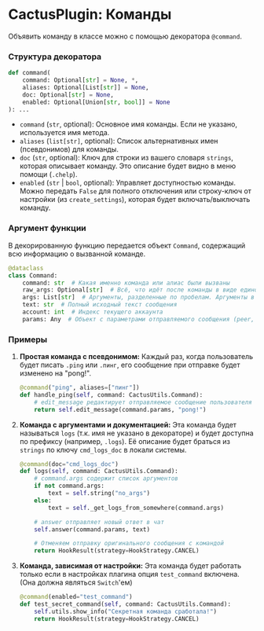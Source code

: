 
# CactusPlugin: Команды

Объявить команду в классе можно с помощью декоратора `@command`.

### Структура декоратора

```python
def command(
    command: Optional[str] = None, *,
    aliases: Optional[List[str]] = None,
    doc: Optional[str] = None,
    enabled: Optional[Union[str, bool]] = None
): ...
```

  - `command` (`str`, optional): Основное имя команды. Если не указано, используется имя метода.
  - `aliases` (`list[str]`, optional): Список альтернативных имен (псевдонимов) для команды.
  - `doc` (`str`, optional): Ключ для строки из вашего словаря `strings`, которая описывает команду. Это описание будет видно в меню помощи (`.chelp`).
  - `enabled` (`str` | `bool`, optional): Управляет доступностью команды. Можно передать `False` для полного отключения или строку-ключ от настройки (из `create_settings`), которая будет включать/выключать команду.

### Аргумент функции

В декорированную функцию передается объект `Command`, содержащий всю информацию о вызванной команде.

```python
@dataclass
class Command:
    command: str  # Какая именно команда или алиас были вызваны
    raw_args: Optional[str]  # Всё, что идёт после команды в виде единой строки
    args: List[str]  # Аргументы, разделенные по пробелам. Аргументы в кавычках (" ") считаются единым целым.
    text: str  # Полный исходный текст сообщения
    account: int  # Индекс текущего аккаунта
    params: Any  # Объект с параметрами отправляемого сообщения (peer, replyToMsg и т.д.), необходимый для ответа или редактирования
```

### Примеры

1.  **Простая команда с псевдонимом:**
    Каждый раз, когда пользователь будет писать `.ping` или `.пинг`, его сообщение при отправке будет изменено на "pong\!".

    ```python
    @command("ping", aliases=["пинг"])
    def handle_ping(self, command: CactusUtils.Command):
        # edit_message редактирует отправляемое сообщение пользователя
        return self.edit_message(command.params, "pong!")
    ```

2.  **Команда с аргументами и документацией:**
    Эта команда будет называться `logs` (т.к. имя не указано в декораторе) и будет доступна по префиксу (например, `.logs`). Её описание будет браться из `strings` по ключу `cmd_logs_doc` в локали системы.

    ```python
    @command(doc="cmd_logs_doc")
    def logs(self, command: CactusUtils.Command):
        # command.args содержит список аргументов
        if not command.args:
            text = self.string("no_args")
        else:
            text = self._get_logs_from_somewhere(command.args)

        # answer отправляет новый ответ в чат
        self.answer(command.params, text)

        # Отменяем отправку оригинального сообщения с командой
        return HookResult(strategy=HookStrategy.CANCEL)
    ```

3.  **Команда, зависимая от настройки:**
    Эта команда будет работать только если в настройках плагина опция `test_command` включена. (Она должна являться `Switch`'ем)

    ```python
    @command(enabled="test_command")
    def test_secret_command(self, command: CactusUtils.Command):
        self.utils.show_info("Секретная команда сработала!")
        return HookResult(strategy=HookStrategy.CANCEL)
    ```
